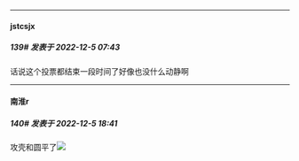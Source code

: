 

*****

####  jstcsjx  
##### 139#       发表于 2022-12-5 07:43

话说这个投票都结束一段时间了好像也没什么动静啊



*****

####  南淮r  
##### 140#       发表于 2022-12-5 18:41

攻壳和圆平了<img src="https://static.saraba1st.com/image/smiley/face2017/067.png" referrerpolicy="no-referrer">

